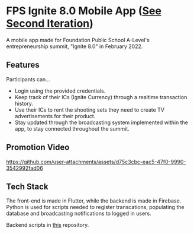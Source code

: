 # FPS Ignite 8.0 Mobile App (<a href="https://github.com/thenoisyninga/fps_ignite_mobile_app_2">See Second Iteration</a>)

A mobile app made for Foundation Public School A-Level's entrepreneurship summit, "Ignite 8.0" in February 2022.

## Features
Participants can...
  - Login using the provided credentials.
  - Keep track of their ICs (Ignite Currency) through a realtime transaction history.
  - Use their ICs to rent the shooting sets they need to create TV advertisements for their product.
  - Stay updated through the broadcasting system implemented within the app, to stay connected throughout the summit.

## Promotion Video
https://github.com/user-attachments/assets/d75c3cbc-eac5-47f0-9990-3542992fad06

## Tech Stack
The front-end is made in Flutter, while the backend is made in Firebase. Python is used for scripts needed to register transcations, populating the database and broadcasting notifications to logged in users.

Backend scripts in <a href="https://github.com/C41f0N/Ignite_Mobile_App_Backend_Scripts">this<a/> repository.
